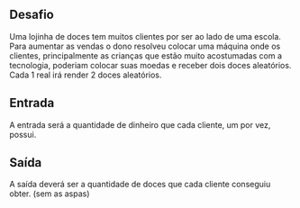 ## Desafio
Uma lojinha de doces tem muitos clientes por ser ao lado de uma escola. Para aumentar as vendas o dono resolveu colocar uma máquina onde os clientes, principalmente as crianças que estão muito acostumadas com a tecnologia, poderiam colocar suas moedas e receber dois doces aleatórios. Cada 1 real irá render 2 doces aleatórios.

## Entrada
A entrada será a quantidade de dinheiro que cada cliente, um por vez, possui.

## Saída
A saída deverá ser a quantidade de doces que cada cliente conseguiu obter. (sem as aspas)
